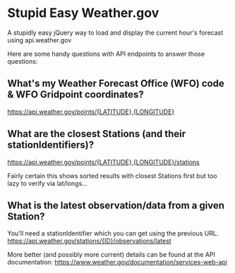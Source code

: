 # Stupid Easy Weather.gov
A stupidly easy jQuery way to load and display the current hour's forecast using api.weather.gov

Here are some handy questions with API endpoints to answer those questions:

## What's my Weather Forecast Office (WFO) code & WFO Gridpoint coordinates?
https://api.weather.gov/points/{LATITUDE},{LONGITUDE}


## What are the closest Stations (and their stationIdentifiers)?
https://api.weather.gov/points/{LATITUDE},{LONGITUDE}/stations

Fairly certain this shows sorted results with closest Stations first but too lazy to verify via lat/longs...


## What is the latest observation/data from a given Station?
You'll need a stationIdentifier which you can get using the previous URL.
https://api.weather.gov/stations/{ID}/observations/latest

More better (and possibly more current) details can be found at the API documentation:
https://www.weather.gov/documentation/services-web-api

